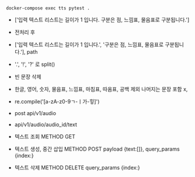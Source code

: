 #
```
docker-compose exec tts pytest .
```
- ['입력 텍스트 리스트는 길이가 1 입니다. 구분은 점, 느낌표, 물음표로 구분됩니다.']
- 전처리 후
- ['입력 텍스트 리스트는 길이가 1 입니다.', '구분은 점, 느낌표, 물음표로 구분됩니다.'], path

- '.', '!', '?' 로 split()
- 빈 문장 삭제
- 한글, 영어, 숫자, 물음표, 느낌표, 마침표, 따옴표, 공백 제외 나머지는 문장 포함 x,
- re.compile('[a-zA-z0-9ㄱ-ㅣ가-힣]')


- post api/v1/audio

- api/v1/audio/audio_id/text
- 텍스트 조회 METHOD GET
- 텍스트 생성, 중간 삽입 METHOD POST payload {text:[]}, query_params {index:}
- 텍스트 삭제 METHOD DELETE query_params {index:}